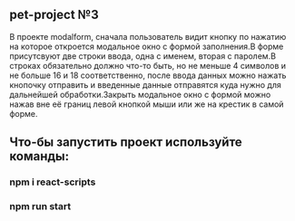 ## pet-project №3
В проекте modalform, сначала пользователь видит кнопку по нажатию на которое откроется модальное окно с формой заполнения.В форме присутсвуют две строки ввода, одна с именем, вторая с паролем.В строках обязательно должно что-то быть, но не меньше 4 символов и не больше 16 и 18 соответственно, после ввода данных можно нажать кнопочку отправить и введенные данные отправятся куда нужно для дальнейшей обработки.Закрыть модальное окно с формой можно нажав вне её границ левой кнопкой мыши или же на крестик в самой форме.
## Что-бы запустить проект используйте команды:
### npm i react-scripts
### npm run start

